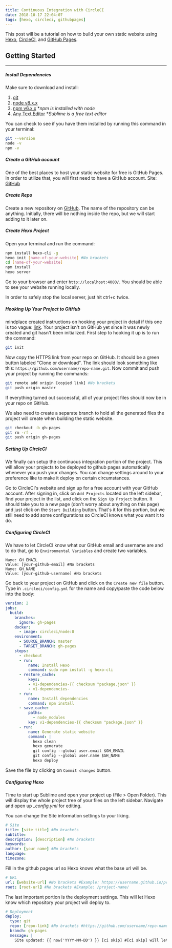 ```yaml
---
title: Continuous Integration with CircleCI
date: 2018-10-17 22:04:07
tags: [hexo, circleci, githubpages]
---
```


This post will be a tutorial on how to build your own static website using [Hexo](https://hexo.io/), [CircleCI](https://circleci.com/), and [GitHub Pages](https://pages.github.com/).

## Getting Started
----------------

##### Install Dependencies

Make sure to download and install:
1. [git](https://git-scm.com/)
2. [node v8.x.x](https://nodejs.org/en/)
3. [npm v6.x.x](https://nodejs.org/en/) **npm is installed with node*
4. [Any Text Editor](https://www.sublimetext.com/) **Sublime is a free text editor*

You can check to see if you have them installed by running this command in your terminal:

``` bash
git --version
node -v
npm -v
```

##### Create a GitHub account

One of the best places to host your static website for free is GitHub Pages. In order to utilize that, you will first need to have a GitHub account.
Site: [GitHub](https://github.com/)

##### Create Repo

Create a new repository on [GitHub](https://github.com/new). The name of the repository can be anything. Initially, there will be nothing inside the repo, but we will start adding to it later on.

##### Create Hexo Project

Open your terminal and run the command:

``` bash
npm install hexo-cli -g
hexo init [name-of-your-website] #No brackets
cd [name-of-your-website]
npm install
hexo server
```

Go to your browser and enter `http://localhost:4000/`. You should be able to see your website running locally.

In order to safely stop the local server, just hit ctrl+c twice.

##### Hooking Up Your Project to GitHub

mindplace created instructions on hooking your project in detail if this one is too vague: [link](https://gist.github.com/mindplace/b4b094157d7a3be6afd2c96370d39fad).
Your project isn't on GitHub yet since it was newly created and git hasn't been initialized. First step to hooking it up is to run the command:

``` bash
git init
```

Now copy the HTTPS link from your repo on GitHub. It should be a green button labeled "Clone or download". The link should look something like this: `https://github.com/username/repo-name.git`. Now commit and push your project by running the commands:

``` bash
git remote add origin [copied link] #No brackets
git push origin master
```

If everything turned out successful, all of your project files should now be in your repo on GitHub.

We also need to create a separate branch to hold all the generated files the project will create when building the static website.

``` bash
git checkout -b gh-pages
git rm -rf .
git push origin gh-pages
```

##### Setting Up CircleCI

We finally can setup the continuous integration portion of the project. This will allow your projects to be deployed to github pages automatically whenever you push your changes. You can change settings around to your preference like to make it deploy on certain circumstances.

Go to CircleCI's website and sign up for a free account with your GitHub account. After signing in, click on `Add Projects` located on the left sidebar, find your project in the list, and click on the `Sign Up Project` button. It should take you to a new page (don't worry about anything on this page) and just click on the `Start Building` button. That's it for this portion, but we still need to add some configurations so CircleCI knows what you want it to do.

##### Configuring CircleCI

We have to let CircleCI know what our GitHub email and username are and to do that, go to `Environmental Variables` and create two variables.
```
Name: GH_EMAIL
Value: [your-github-email] #No brackets
Name: GH_NAME
Value: [your-github-username] #No brackets
```

Go back to your project on GitHub and click on the `Create new file` button. Type in `.circleci/config.yml` for the name and copy/paste the code below into the body:

``` yml
version: 2
jobs:
  build:
    branches:
      ignore: gh-pages 
    docker:
      - image: circleci/node:8
    environment:
      - SOURCE_BRANCH: master
      - TARGET_BRANCH: gh-pages
    steps:
      - checkout
      - run:
          name: Install Hexo
          command: sudo npm install -g hexo-cli
      - restore_cache:
          keys:
          - v1-dependencies-{{ checksum "package.json" }}
          - v1-dependencies-
      - run:
          name: Install dependencies
          command: npm install
      - save_cache:
          paths:
            - node_modules
          key: v1-dependencies-{{ checksum "package.json" }}
      - run:
          name: Generate static website
          command: |
            hexo clean
            hexo generate
            git config --global user.email $GH_EMAIL
            git config --global user.name $GH_NAME
            hexo deploy
```

Save the file by clicking on `Commit changes` button.

##### Configuring Hexo

Time to start up Sublime and open your project up (File > Open Folder). This will display the whole project tree of your files on the left sidebar. Navigate and open up *_config.yml* for editing.

You can change the Site information settings to your liking.

``` yml
# Site
title: [site title] #No brackets
subtitle:
description: [description] #No brackets
keywords:
author: [your name] #No brackets
language:
timezone:
```

Fill in the github pages url so Hexo knows what the base url will be.

``` yml
# URL
url: [website-url] #No brackets #Example: https://username.github.io/project-name/
root: [root-url] #No brackets #Example: /project-name/
```

The last important portion is the deployment settings. This will let Hexo know which repository your project will deploy to.

``` yml
# Deployment
deploy:
  type: git
  repo: [repo-link] #No brackets #https://github.com/username/repo-name.git
  branch: gh-pages
  message: |
    Site updated: {{ now('YYYY-MM-DD') }} [ci skip] #[ci skip] will let CircleCI know not to touch this branch
```
